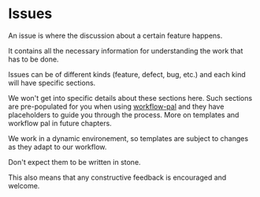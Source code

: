 # Issues
An issue is where the discussion about a certain feature happens.

It contains all the necessary information for understanding the work that has to be done.

Issues can be of different kinds (feature, defect, bug, etc.) and each kind will have specific sections.

We won't get into specific details about these sections here. Such sections are pre-populated for you when using [workflow-pal](6.workflow-pal.md) and they have placeholders to guide you through the process. More on templates and workflow pal in future chapters.

We work in a dynamic environement, so templates are subject to changes as they adapt to our workflow.

Don't expect them to be written in stone.

This also means that any constructive feedback is encouraged and welcome.

